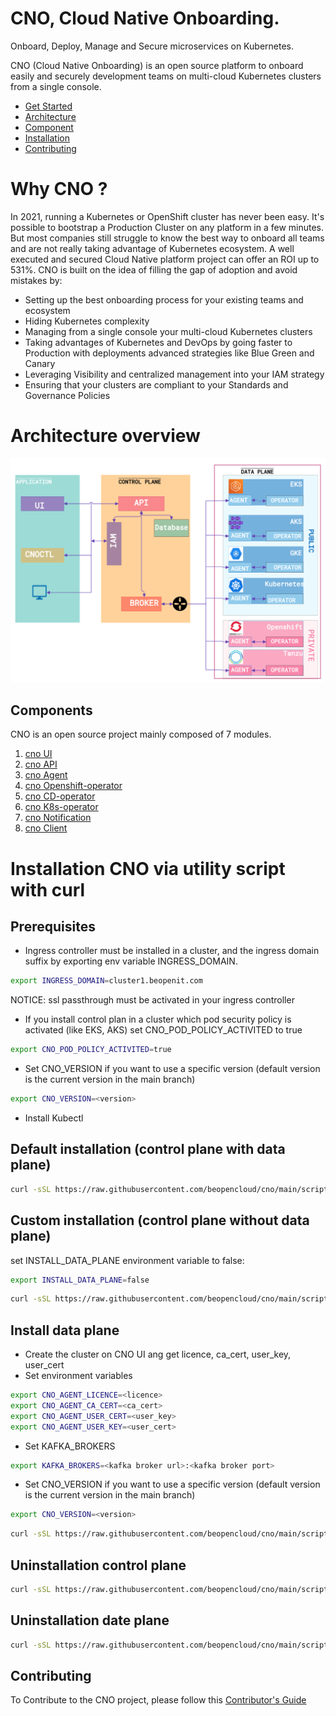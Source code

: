# CNO, Cloud Native Onboarding.
Onboard, Deploy, Manage and Secure microservices on Kubernetes.

CNO (Cloud Native Onboarding) is an open source platform to onboard easily and securely development teams on multi-cloud Kubernetes clusters from a single console.

* [Get Started](#Installation)
* [Architecture](#Architecture)
* [Component](#Component)
* [Installation](#Installation)
* [Contributing](#Contributing)
# Why CNO ?
In 2021, running a Kubernetes or OpenShift cluster has never been easy.  It's possible to bootstrap a Production Cluster on any platform in a few minutes. But most companies still struggle to know the best way to onboard all teams and are not really taking advantage of Kubernetes ecosystem. A well executed and secured Cloud Native platform project can offer an ROI up to 531%.
CNO is built on the idea of filling the gap of adoption and avoid mistakes by:
- Setting up the best onboarding process for your existing teams and ecosystem
- Hiding Kubernetes complexity
- Managing from a single console your multi-cloud Kubernetes clusters
-  Taking advantages of Kubernetes and DevOps by going faster to Production with deployments advanced strategies like Blue Green and Canary
-  Leveraging Visibility and centralized management into your IAM strategy
- Ensuring that your clusters are compliant to your Standards and Governance Policies

# Architecture overview
![Architecture](image/ArchiCNO.png)
## Components
CNO is an open source project mainly composed of 7 modules.
1. [cno UI](https://github.com/beopencloud/cno-ui-template)
2. [cno API](https://github.com/beopencloud/cno-api)
3. [cno Agent](https://github.com/beopencloud/cno-agent)
4. [cno Openshift-operator](https://github.com/beopencloud/cno-openshift-operator)
5. [cno CD-operator](https://github.com/beopencloud/cno-cd)
6. [cno K8s-operator](https://github.com/beopencloud/cno-kubernetes-operator)
7. [cno Notification](https://github.com/beopencloud/cno-notification)
7. [cno Client](https://github.com/beopencloud/cnoctl)
   
# Installation CNO via utility script with curl
## Prerequisites
- Ingress controller must be installed in a cluster, and the ingress domain suffix by exporting env variable INGRESS_DOMAIN.
```bash 
export INGRESS_DOMAIN=cluster1.beopenit.com
```
NOTICE: ssl passthrough must be activated in your ingress controller
- If you install control plan in a cluster which pod security policy is activated (like EKS, AKS) set CNO_POD_POLICY_ACTIVITED to true
```bash 
export CNO_POD_POLICY_ACTIVITED=true
```
- Set CNO_VERSION if you want to use a specific version (default version is the current version in the main branch)
```bash 
export CNO_VERSION=<version>
```
- Install Kubectl 

## Default installation (control plane with data plane)
```bash
curl -sSL https://raw.githubusercontent.com/beopencloud/cno/main/scripts/control-plane/install.sh | sh
```
## Custom installation (control plane without data plane)
set INSTALL_DATA_PLANE environment variable to false:
```bash
export INSTALL_DATA_PLANE=false
```
```bash
curl -sSL https://raw.githubusercontent.com/beopencloud/cno/main/scripts/control-plane/install.sh | sh
```
## Install data plane
- Create the cluster on CNO UI ang get licence, ca_cert, user_key, user_cert
- Set environment variables
```bash
export CNO_AGENT_LICENCE=<licence>
export CNO_AGENT_CA_CERT=<ca_cert>
export CNO_AGENT_USER_CERT=<user_key>
export CNO_AGENT_USER_KEY=<user_cert>
```
- Set KAFKA_BROKERS
```bash
export KAFKA_BROKERS=<kafka broker url>:<kafka broker port>
```
- Set CNO_VERSION if you want to use a specific version (default version is the current version in the main branch)
```bash 
export CNO_VERSION=<version>
```
 ```bash
curl -sSL https://raw.githubusercontent.com/beopencloud/cno/main/scripts/data-plane/install.sh | sh
```

## Uninstallation control plane
 ```bash
curl -sSL https://raw.githubusercontent.com/beopencloud/cno/main/scripts/control-plane/uninstall.sh | sh
```
## Uninstallation date plane
 ```bash
curl -sSL https://raw.githubusercontent.com/beopencloud/cno/main/scripts/data-plane/uninstall.sh | sh
```

## Contributing
To Contribute to the CNO project, please follow this [Contributor's Guide](https://github.com/beopencloud/cno/tree/main/contributor_guide)


